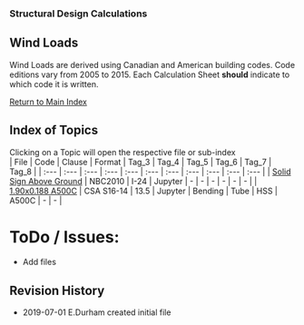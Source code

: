 ### Structural Design Calculations
## Wind Loads

Wind Loads are derived using Canadian and American building codes. Code editions vary from 2005 to 2015. Each
Calculation Sheet **should** indicate to which code it is written.

[Return to Main Index](../README.md)

## Index of Topics
Clicking on a Topic will open the respective file or sub-index  
| File | Code | Clause | Format | Tag_3 | Tag_4 | Tag_5 | Tag_6 | Tag_7 | Tag_8 |
| :--- | :--- | :--- | :--- | :--- | :--- | :--- | :--- | :--- | :--- | :--- |
| [Solid Sign Above Ground](./NBC2010_Figure_I-24/Wind_Figure_I-24.ipynb) | NBC2010 | I-24 | Jupyter | - | - | - | - | - | - |
| [1.90x0.188 A500C](./1.90x0.188_A500C_Tube_Bending_Resistance.ipynb) | CSA S16-14 | 13.5 | Jupyter | Bending | Tube | HSS | A500C | - | - |



ToDo / Issues:
==============

-   Add files

Revision History
----------------
- 2019-07-01 E.Durham created initial file